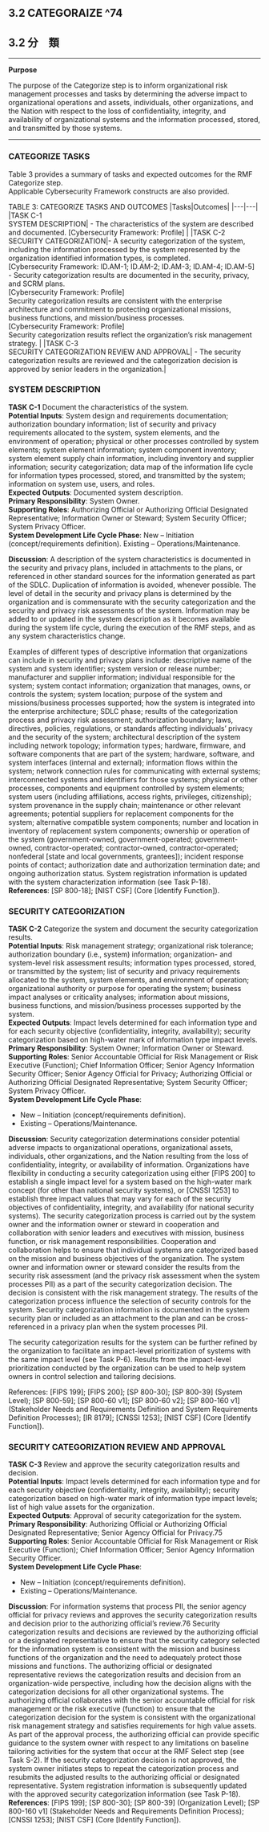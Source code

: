 ## 3.2 CATEGORAIZE ^74
## 3.2 分　類

---

**Purpose**  

The purpose of the Categorize step is to inform organizational risk management processes and tasks by determining the adverse impact to organizational operations and assets, individuals, other organizations, and the Nation with respect to the loss of confidentiality, integrity, and availability of organizational systems and the information processed, stored, and transmitted by those systems.

---

### CATEGORIZE TASKS 
Table 3 provides a summary of tasks and expected outcomes for the RMF Categorize step.   
Applicable Cybersecurity Framework constructs are also provided.   

TABLE 3:  CATEGORIZE TASKS AND OUTCOMES 
|Tasks|Outcomes|
|---|---|
|TASK C-1<br>SYSTEM DESCRIPTION| - The characteristics of the system are described and documented. [Cybersecurity Framework: Profile] |
|TASK C-2<br>SECURITY CATEGORIZATION|- A security categorization of the system, including the information processed by the system represented by the organization identified information types, is completed.<br>[Cybersecurity Framework: ID.AM-1; ID.AM-2; ID.AM-3; ID.AM-4; ID.AM-5]<br>- Security categorization results are documented in the security, privacy, and SCRM plans.<br>[Cybersecurity Framework: Profile] <br>Security categorization results are consistent with the enterprise architecture and commitment to protecting organizational missions, business functions, and mission/business processes.<br>[Cybersecurity Framework: Profile] <br>Security categorization results reflect the organization’s risk management strategy. |
|TASK C-3<br>SECURITY CATEGORIZATION REVIEW AND APPROVAL| - The security categorization results are reviewed and the categorization decision is approved by senior leaders in the organization.|

### SYSTEM DESCRIPTION
**TASK C-1**   Document the characteristics of the system.   
**Potential Inputs**:  System design and requirements documentation; authorization boundary information; list of security and privacy requirements allocated to the system, system elements, and the environment of operation; physical or other processes controlled by system elements; system element information; system component inventory; system element supply chain information, including inventory and supplier information; security categorization; data map of the information life cycle for information types processed, stored, and transmitted by the system; information on system use, users, and roles.  
**Expected Outputs**:  Documented system description.  
**Primary Responsibility**:  System Owner.  
**Supporting Roles**:  Authorizing Official or Authorizing Official Designated Representative; Information Owner or Steward; System Security Officer; System Privacy Officer.   
**System Development Life Cycle Phase**:  New – Initiation (concept/requirements definition). Existing – Operations/Maintenance.   

**Discussion**:  A description of the system characteristics is documented in the security and privacy plans, included in attachments to the plans, or referenced in other standard sources for the information generated as part of the SDLC. Duplication of information is avoided, whenever possible. The level of detail in the security and privacy plans is determined by the organization and is commensurate with the security categorization and the security and privacy risk assessments of the system. Information may be added to or updated in the system description as it becomes available during the system life cycle, during the execution of the RMF steps, and as any system characteristics change.  

Examples of different types of descriptive information that organizations can include in security and privacy plans include: descriptive name of the system and system identifier; system version or release number; manufacturer and supplier information; individual responsible for the system; system contact information; organization that manages, owns, or controls the system; system location; purpose of the system and missions/business processes supported; how the system is integrated into the enterprise architecture; SDLC phase; results of the categorization process and privacy risk assessment; authorization boundary; laws, directives, policies, regulations, or standards affecting individuals’ privacy and the security of the system; architectural description of the system including network topology; information types; hardware, firmware, and software components that are part of the system; hardware, software, and system interfaces (internal and external); information flows within the system; network connection rules for communicating with external systems; interconnected systems and identifiers for those systems; physical or other processes, components and equipment controlled by system elements; system users (including affiliations, access rights, privileges, citizenship); system provenance in the supply chain; maintenance or other relevant agreements; potential suppliers for replacement components for the system; alternative compatible system components; number and location in inventory of replacement system components; ownership or operation of the system (government-owned, government-operated; government-owned, contractor-operated; contractor-owned, contractor-operated; nonfederal [state and local governments, grantees]); incident response points of contact; authorization date and authorization termination date; and ongoing authorization status. System registration information is updated with the system characterization information (see Task P-18).  
**References**:  [SP 800-18]; [NIST CSF] (Core [Identify Function]).  

### SECURITY CATEGORIZATION 
**TASK C-2**   Categorize the system and document the security categorization results.   
**Potential Inputs**:  Risk management strategy; organizational risk tolerance; authorization boundary (i.e., system) information; organization- and system-level risk assessment results; information types processed, stored, or transmitted by the system; list of security and privacy requirements allocated to the system, system elements, and environment of operation; organizational authority or purpose for operating the system; business impact analyses or criticality analyses; information about missions, business functions, and mission/business processes supported by the system.  
**Expected Outputs**:  Impact levels determined for each information type and for each security objective (confidentiality, integrity, availability); security categorization based on high-water mark of information type impact levels.  
**Primary Responsibility**:  System Owner; Information Owner or Steward.  
**Supporting Roles**:  Senior Accountable Official for Risk Management or Risk Executive (Function); Chief Information Officer; Senior Agency Information Security Officer; Senior Agency Official for Privacy; Authorizing Official or Authorizing Official Designated Representative; System Security Officer; System Privacy Officer.  
**System Development Life Cycle Phase**:  
  - New – Initiation (concept/requirements definition). 
  - Existing – Operations/Maintenance.

**Discussion**:  Security categorization determinations consider potential adverse impacts to organizational operations, organizational assets, individuals, other organizations, and the Nation resulting from the loss of confidentiality, integrity, or availability of information. Organizations have flexibility in conducting a security categorization using either [FIPS 200] to establish a single impact level for a system based on the high-water mark concept (for other than national security systems), or [CNSSI 1253] to establish three impact values that may vary for each of the security objectives of confidentiality, integrity, and availability (for national security systems). The security categorization process is carried out by the system owner and the information owner or steward in cooperation and collaboration with senior leaders and executives with mission, business function, or risk management responsibilities. Cooperation and collaboration helps to ensure that individual systems are categorized based on the mission and business objectives of the organization. The system owner and information owner or steward consider the results from the security risk assessment (and the privacy risk assessment when the system processes PII) as a part of the security categorization decision. The decision is consistent with the risk management strategy. The results of the categorization process influence the selection of security controls for the system. Security categorization information is documented in the system security plan or included as an attachment to the plan and can be cross-referenced in a privacy plan when the system processes PII. 

The security categorization results for the system can be further refined by the organization to facilitate an impact-level prioritization of systems with the same impact level (see Task P-6). Results from the impact-level prioritization conducted by the organization can be used to help system owners in control selection and tailoring decisions.  

References:  [FIPS 199]; [FIPS 200]; [SP 800-30]; [SP 800-39] (System Level); [SP 800-59]; [SP 800-60 v1]; [SP 800-60 v2]; [SP 800-160 v1] (Stakeholder Needs and Requirements Definition and System Requirements Definition Processes); [IR 8179]; [CNSSI 1253]; [NIST CSF] (Core [Identify Function]).  

### SECURITY CATEGORIZATION REVIEW AND APPROVAL 
**TASK C-3**   Review and approve the security categorization results and decision.  
**Potential Inputs**:  Impact levels determined for each information type and for each security objective (confidentiality, integrity, availability); security categorization based on high-water mark of information type impact levels; list of high value assets for the organization.   
**Expected Outputs**:  Approval of security categorization for the system.   
**Primary Responsibility**:  Authorizing Official or Authorizing Official Designated Representative; Senior Agency Official for Privacy.75  
**Supporting Roles**:  Senior Accountable Official for Risk Management or Risk Executive (Function); Chief Information Officer; Senior Agency Information Security Officer.  
**System Development Life Cycle Phase**:  
  - New – Initiation (concept/requirements definition).  
  - Existing – Operations/Maintenance.

**Discussion**:  For information systems that process PII, the senior agency official for privacy reviews and approves the security categorization results and decision prior to the authorizing official’s review.76 Security categorization results and decisions are reviewed by the authorizing official or a designated representative to ensure that the security category selected for the information system is consistent with the mission and business functions of the organization and the need to adequately protect those missions and functions. The authorizing official or designated representative reviews the categorization results and decision from an organization-wide perspective, including how the decision aligns with the categorization decisions for all other organizational systems. The authorizing official collaborates with the senior accountable official for risk management or the risk executive (function) to ensure that the categorization decision for the system is consistent with the organizational risk management strategy and satisfies requirements for high value assets. As part of the approval process, the authorizing official can provide specific guidance to the system owner with respect to any limitations on baseline tailoring activities for the system that occur at the RMF Select step (see Task S-2). If the security categorization decision is not approved, the system owner initiates steps to repeat the categorization process and resubmits the adjusted results to the authorizing official or designated representative. System registration information is subsequently updated with the approved security categorization information (see Task P-18).  
**References**:  [FIPS 199]; [SP 800-30]; [SP 800-39] (Organization Level); [SP 800-160 v1] (Stakeholder Needs and Requirements Definition Process); [CNSSI 1253]; [NIST CSF] (Core [Identify Function]).  
